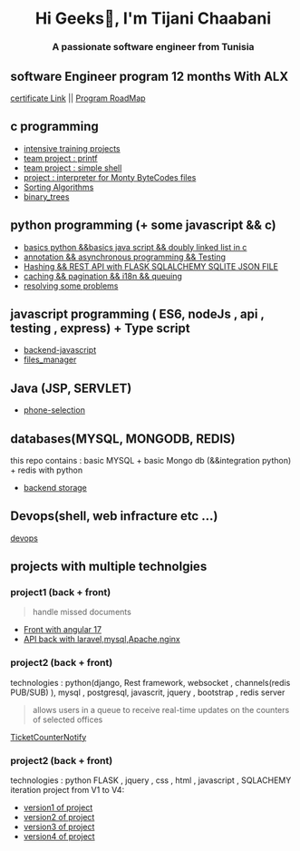 <h1 align="center">Hi Geeks👋, I'm Tijani Chaabani</h1>
<h3 align="center">A passionate software engineer from Tunisia</h3>

## software Engineer program 12 months With ALX  
[certificate Link](https://intranet.alxswe.com/certificates/92BpYSeNz7) ||
[Program RoadMap](https://ibb.co/album/jHVM37)

## c programming 
- [intensive training projects ](https://github.com/dev-tch/alx-low_level_programming)
- [team project : printf  ](https://github.com/dev-tch/printf.git)
- [team project : simple shell  ](https://github.com/dev-tch/simple_shell)
- [project : interpreter for Monty ByteCodes files  ](https://github.com/dev-tch/monty.git)
- [Sorting Algorithms](https://github.com/dev-tch/sorting_algorithms.git)
- [binary_trees](https://github.com/dev-tch/binary_trees.git)

## python programming (+ some javascript && c)
- [basics python &&basics java script && doubly linked list in c](https://github.com/dev-tch/alx-higher_level_programming.git)
- [annotation && asynchronous programming && Testing](https://github.com/dev-tch/alx-backend-python.git)
- [Hashing && REST API with FLASK SQLALCHEMY SQLITE JSON FILE](https://github.com/dev-tch/alx-backend-user-data.git)
- [caching && pagination && i18n && queuing](https://github.com/dev-tch/alx-backend.git)
- [resolving some problems](https://github.com/dev-tch/alx-interview.git)

## javascript programming ( ES6, nodeJs , api , testing , express)  + Type script 
- [backend-javascript](https://github.com/dev-tch/alx-backend-javascript.git)
- [files_manager](https://github.com/dev-tch/alx-files_manager.git)

## Java (JSP, SERVLET)
- [phone-selection](https://github.com/dev-tch/phone-selection.git)

## databases(MYSQL, MONGODB, REDIS)
this repo contains : basic MYSQL + basic Mongo db (&&integration python) + redis with python 
- [backend storage](https://github.com/dev-tch/alx-backend-storage.git)

## Devops(shell, web infracture etc ...)
[devops](https://github.com/dev-tch/alx-system_engineering-devops.git)

## projects with multiple technolgies 
### project1 (back + front) 
> handle missed documents
- [Front with angular 17](https://github.com/dev-tch/frontend_LostDocFinder.git)
- [API back with laravel,mysql,Apache,nginx](https://github.com/dev-tch/frontend_LostDocFinder.git)
### project2 (back + front) 
technologies : python(django, Rest framework, websocket , channels(redis PUB/SUB) ), mysql , postgresql, javascrit, jquery , bootstrap , redis server 
> allows users in a queue to receive real-time updates on the counters of selected offices

[TicketCounterNotify](https://github.com/dev-tch/tcnproject.git)

### project2 (back + front) 
technologies : python FLASK , jquery , css , html , javascript , SQLACHEMY 
iteration project from V1 to V4: 
- [version1 of project ](https://github.com/dev-tch/AirBnB_clone.git)
- [version2 of project ](https://github.com/dev-tch/AirBnB_clone_v2.git)
- [version3 of project](https://github.com/dev-tch/AirBnB_clone_v3.git)
- [version4 of project](https://github.com/dev-tch/AirBnB_clone_v4.git)
  
<!--
**dev-tch/dev-tch** is a ✨ _special_ ✨ repository because its `README.md` (this file) appears on your GitHub profile.

Here are some ideas to get you started:

- 🔭 I’m currently working on ...
- 🌱 I’m currently learning ...
- 👯 I’m looking to collaborate on ...
- 🤔 I’m looking for help with ...
- 💬 Ask me about ...
- 📫 How to reach me: ...
- 😄 Pronouns: ...
- ⚡ Fun fact: ...
-->
